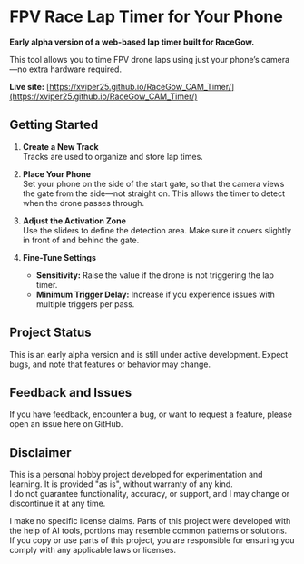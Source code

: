 # FPV Race Lap Timer for Your Phone

**Early alpha version of a web-based lap timer built for RaceGow.**

This tool allows you to time FPV drone laps using just your phone’s camera—no extra hardware required.

**Live site:** [https://xviper25.github.io/RaceGow_CAM_Timer/](https://xviper25.github.io/RaceGow_CAM_Timer/)

## Getting Started

1. **Create a New Track**  
   Tracks are used to organize and store lap times.

2. **Place Your Phone**  
   Set your phone on the side of the start gate, so that the camera views the gate from the side—not straight on. This allows the timer to detect when the drone passes through.

3. **Adjust the Activation Zone**  
   Use the sliders to define the detection area. Make sure it covers slightly in front of and behind the gate.

4. **Fine-Tune Settings**  
   - **Sensitivity:** Raise the value if the drone is not triggering the lap timer.  
   - **Minimum Trigger Delay:** Increase if you experience issues with multiple triggers per pass.

## Project Status

This is an early alpha version and is still under active development. Expect bugs, and note that features or behavior may change.

## Feedback and Issues

If you have feedback, encounter a bug, or want to request a feature, please open an issue here on GitHub.

## Disclaimer

This is a personal hobby project developed for experimentation and learning. It is provided "as is", without warranty of any kind.  
I do not guarantee functionality, accuracy, or support, and I may change or discontinue it at any time.

I make no specific license claims. Parts of this project were developed with the help of AI tools, portions may resemble common patterns or solutions.  
If you copy or use parts of this project, you are responsible for ensuring you comply with any applicable laws or licenses.
